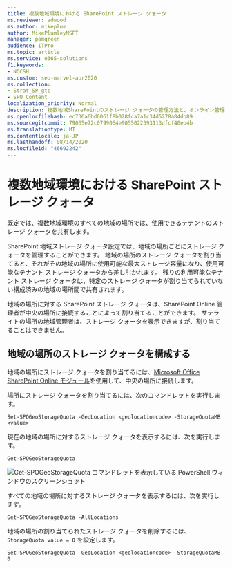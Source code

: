 ```yaml
---
title: 複数地域環境における SharePoint ストレージ クォータ
ms.reviewer: adwood
ms.author: mikeplum
author: MikePlumleyMSFT
manager: pamgreen
audience: ITPro
ms.topic: article
ms.service: o365-solutions
f1.keywords:
- NOCSH
ms.custom: seo-marvel-apr2020
ms.collection:
- Strat_SP_gtc
- SPO_Content
localization_priority: Normal
description: 複数地域SharePointのストレージ クォータの管理方法と、オンライン管理者がクォータを管理するSharePoint説明します。
ms.openlocfilehash: ec736a6bd6061f8b028fca7a1c34d5278a84db89
ms.sourcegitcommit: 79065e72c0799064e9055022393113dfcf40eb4b
ms.translationtype: MT
ms.contentlocale: ja-JP
ms.lasthandoff: 08/14/2020
ms.locfileid: "46692242"
---
```

# <a name="sharepoint-storage-quotas-in-multi-geo-environments"></a>複数地域環境における SharePoint ストレージ クォータ

既定では、複数地域環境のすべての地域の場所では、使用できるテナントのストレージ クォータを共有します。

SharePoint 地域ストレージ クォータ設定では、地域の場所ごとにストレージ クォータを管理することができます。 地域の場所のストレージ クォータを割り当てると、それがその地域の場所に使用可能な最大ストレージ容量になり、使用可能なテナント ストレージ クォータから差し引かれます。 残りの利用可能なテナント ストレージ クォータは、特定のストレージ クォータが割り当てられていない構成済みの地域の場所間で共有されます。

地域の場所に対する SharePoint ストレージ クォータは、SharePoint Online 管理者が中央の場所に接続することによって割り当てることができます。 サテライトの場所の地域管理者は、ストレージ クォータを表示できますが、割り当てることはできません。

## <a name="configure-a-storage-quota-for-a-geo-location"></a>地域の場所のストレージ クォータを構成する

地域の場所にストレージ クォータを割り当てるには、[Microsoft Office SharePoint Online モジュール](https://www.microsoft.com/download/details.aspx?id=35588 )を使用して、中央の場所に接続します。 

場所にストレージ クォータを割り当てるには、次のコマンドレットを実行します。

`Set-SPOGeoStorageQuota -GeoLocation <geolocationcode> -StorageQuotaMB <value>`

現在の地域の場所に対するストレージ クォータを表示するには、次を実行します。

`Get-SPOGeoStorageQuota`

![Get-SPOGeoStorageQuota コマンドレットを表示している PowerShell ウィンドウのスクリーンショット](../media/multi-geo-storage-quota.png)

すべての地域の場所に対するストレージ クォータを表示するには、次を実行します。

`Get-SPOGeoStorageQuota -AllLocations`

地域の場所の割り当てられたストレージ クォータを削除するには、`StorageQuota value = 0` を設定します。

`Set-SPOGeoStorageQuota -GeoLocation <geolocationcode> -StorageQuotaMB 0`
